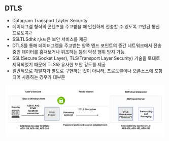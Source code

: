 ## DTLS

- Datagram Transport Layter Security
- 데이터그램 형식의 콘텐츠를 주고받을 때 안전하게 전송할 수 있도록 고안된 통신 프로토콕ㄹ
- SSLTLSdhk r,kㅌ은 보안 서비스를 제공
- DTLS를 통해 데이터그램을 주고받는 양쪽 엔드 포인트의 중간 네트워크에서 전송중인 데이터를 훔쳐보거나 위조하는 등의 악성 행위 방지 가능
- SSL(Secure Socket Layer), TLS(Transport Layer Security) 기술을 토대로 제작되었기 때문에 TLS와 유사한 보안 강도를 제공
- 일반적으로 개발자가 별도로 구현하는 것이 아니라, 프로토콜이나 오픈소스에 포함되어 사용하는 경우가 대부분

![dtls](./images/dtls.png)

